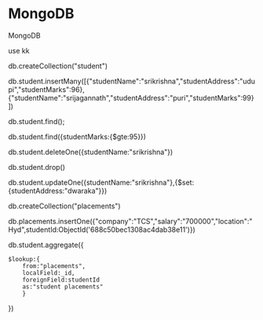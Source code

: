 # MongoDB
MongoDB



use kk

db.createCollection("student")

db.student.insertMany([{"studentName":"srikrishna","studentAddress":"udupi","studentMarks":96},
                      {"studentName":"srijagannath","studentAddress":"puri","studentMarks":99}])

db.student.find();

db.student.find({studentMarks:{$gte:95}})


db.student.deleteOne({studentName:"srikrishna"})


db.student.drop()


db.student.updateOne({studentName:"srikrishna"},{$set:{studentAddress:"dwaraka"}})


db.createCollection("placements")

db.placements.insertOne({"company":"TCS","salary":"700000","location":"Hyd",studentId:ObjectId('688c50bec1308ac4dab38e11')})

db.student.aggregate({

	$lookup:{
		from:"placements",
		localField:_id,		
		foreignField:studentId
		as:"student placements"
		}

})


